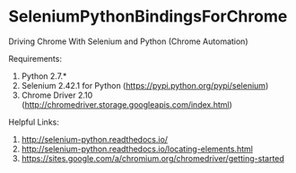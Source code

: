 SeleniumPythonBindingsForChrome
===============================

Driving Chrome With Selenium and Python (Chrome Automation)

Requirements:

  1. Python 2.7.*
  2. Selenium 2.42.1 for Python (https://pypi.python.org/pypi/selenium)
  3. Chrome Driver 2.10 (http://chromedriver.storage.googleapis.com/index.html)

Helpful Links:

  1. http://selenium-python.readthedocs.io/
  2. http://selenium-python.readthedocs.io/locating-elements.html
  3. https://sites.google.com/a/chromium.org/chromedriver/getting-started
  
